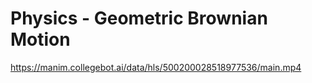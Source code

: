 # Physics - Geometric Brownian Motion

https://manim.collegebot.ai/data/hls/500200028518977536/main.mp4

